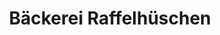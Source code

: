 ---
title: "Bäckerei Raffelhüschen"
url: /sylt/baeckerei-raffelhueschen-falkenweg/
shop: Bäckerei
---